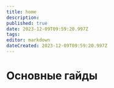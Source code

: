 ```yaml
---
title: home
description: 
published: true
date: 2023-12-09T09:59:20.997Z
tags: 
editor: markdown
dateCreated: 2023-12-09T09:59:20.997Z
---
```


# Основные гайды